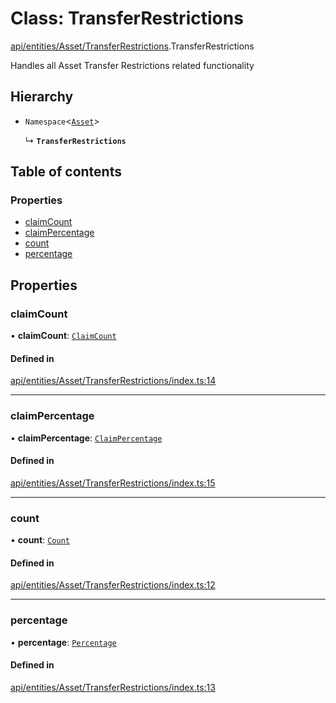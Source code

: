 # Class: TransferRestrictions

[api/entities/Asset/TransferRestrictions](../wiki/api.entities.Asset.TransferRestrictions).TransferRestrictions

Handles all Asset Transfer Restrictions related functionality

## Hierarchy

- `Namespace`<[`Asset`](../wiki/api.entities.Asset.Asset)\>

  ↳ **`TransferRestrictions`**

## Table of contents

### Properties

- [claimCount](../wiki/api.entities.Asset.TransferRestrictions.TransferRestrictions#claimcount)
- [claimPercentage](../wiki/api.entities.Asset.TransferRestrictions.TransferRestrictions#claimpercentage)
- [count](../wiki/api.entities.Asset.TransferRestrictions.TransferRestrictions#count)
- [percentage](../wiki/api.entities.Asset.TransferRestrictions.TransferRestrictions#percentage)

## Properties

### claimCount

• **claimCount**: [`ClaimCount`](../wiki/api.entities.Asset.TransferRestrictions.ClaimCount.ClaimCount)

#### Defined in

[api/entities/Asset/TransferRestrictions/index.ts:14](https://github.com/PolymeshAssociation/polymesh-sdk/blob/31fdce23/src/api/entities/Asset/TransferRestrictions/index.ts#L14)

___

### claimPercentage

• **claimPercentage**: [`ClaimPercentage`](../wiki/api.entities.Asset.TransferRestrictions.ClaimPercentage.ClaimPercentage)

#### Defined in

[api/entities/Asset/TransferRestrictions/index.ts:15](https://github.com/PolymeshAssociation/polymesh-sdk/blob/31fdce23/src/api/entities/Asset/TransferRestrictions/index.ts#L15)

___

### count

• **count**: [`Count`](../wiki/api.entities.Asset.TransferRestrictions.Count.Count)

#### Defined in

[api/entities/Asset/TransferRestrictions/index.ts:12](https://github.com/PolymeshAssociation/polymesh-sdk/blob/31fdce23/src/api/entities/Asset/TransferRestrictions/index.ts#L12)

___

### percentage

• **percentage**: [`Percentage`](../wiki/api.entities.Asset.TransferRestrictions.Percentage.Percentage)

#### Defined in

[api/entities/Asset/TransferRestrictions/index.ts:13](https://github.com/PolymeshAssociation/polymesh-sdk/blob/31fdce23/src/api/entities/Asset/TransferRestrictions/index.ts#L13)
